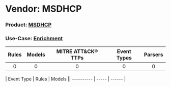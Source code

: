 Vendor: MSDHCP
==============
### Product: [MSDHCP](../ds_msdhcp_msdhcp.md)
### Use-Case: [Enrichment](../../../../UseCases/uc_enrichment.md)

| Rules | Models | MITRE ATT&CK® TTPs | Event Types | Parsers |
|:-----:|:------:|:------------------:|:-----------:|:-------:|
|   0   |   0    |         0          |      0      |    0    |

| Event Type | Rules | Models || ---------- | ----- | ------ |
